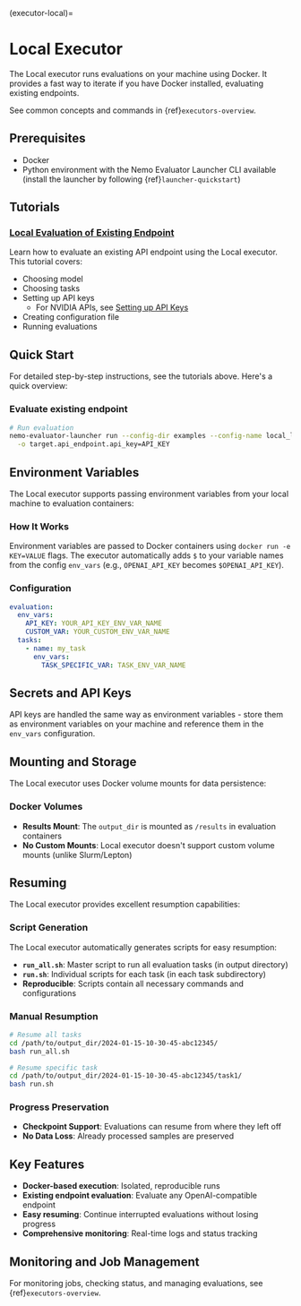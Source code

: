 (executor-local)=

# Local Executor

The Local executor runs evaluations on your machine using Docker. It provides a fast way to iterate if you have Docker installed, evaluating existing endpoints.

See common concepts and commands in {ref}`executors-overview`.

## Prerequisites
- Docker
- Python environment with the Nemo Evaluator Launcher CLI available (install the launcher by following {ref}`launcher-quickstart`)

## Tutorials

### [Local Evaluation of Existing Endpoint](tutorials/local_evaluation_of_existing_endpoint.md)
Learn how to evaluate an existing API endpoint using the Local executor. This tutorial covers:
- Choosing model
- Choosing tasks
- Setting up API keys
  - For NVIDIA APIs, see [Setting up API Keys](https://docs.omniverse.nvidia.com/guide-sdg/latest/setup.html#preview-and-set-up-an-api-key)
- Creating configuration file
- Running evaluations

## Quick Start

For detailed step-by-step instructions, see the tutorials above. Here's a quick overview:

### Evaluate existing endpoint
```bash
# Run evaluation
nemo-evaluator-launcher run --config-dir examples --config-name local_llama_3_1_8b_instruct \
  -o target.api_endpoint.api_key=API_KEY
```

## Environment Variables

The Local executor supports passing environment variables from your local machine to evaluation containers:

### How It Works
Environment variables are passed to Docker containers using `docker run -e KEY=VALUE` flags. The executor automatically adds `$` to your variable names from the config `env_vars` (e.g., `OPENAI_API_KEY` becomes `$OPENAI_API_KEY`).

### Configuration
```yaml
evaluation:
  env_vars:
    API_KEY: YOUR_API_KEY_ENV_VAR_NAME
    CUSTOM_VAR: YOUR_CUSTOM_ENV_VAR_NAME
  tasks:
    - name: my_task
      env_vars:
        TASK_SPECIFIC_VAR: TASK_ENV_VAR_NAME
```

## Secrets and API Keys

API keys are handled the same way as environment variables - store them as environment variables on your machine and reference them in the `env_vars` configuration.


## Mounting and Storage

The Local executor uses Docker volume mounts for data persistence:

### Docker Volumes
- **Results Mount**: The `output_dir` is mounted as `/results` in evaluation containers
- **No Custom Mounts**: Local executor doesn't support custom volume mounts (unlike Slurm/Lepton)


## Resuming

The Local executor provides excellent resumption capabilities:

### Script Generation
The Local executor automatically generates scripts for easy resumption:
- **`run_all.sh`**: Master script to run all evaluation tasks (in output directory)
- **`run.sh`**: Individual scripts for each task (in each task subdirectory)
- **Reproducible**: Scripts contain all necessary commands and configurations

### Manual Resumption
```bash
# Resume all tasks
cd /path/to/output_dir/2024-01-15-10-30-45-abc12345/
bash run_all.sh

# Resume specific task
cd /path/to/output_dir/2024-01-15-10-30-45-abc12345/task1/
bash run.sh
```

### Progress Preservation
- **Checkpoint Support**: Evaluations can resume from where they left off
- **No Data Loss**: Already processed samples are preserved

## Key Features
- **Docker-based execution**: Isolated, reproducible runs
- **Existing endpoint evaluation**: Evaluate any OpenAI-compatible endpoint
- **Easy resuming**: Continue interrupted evaluations without losing progress
- **Comprehensive monitoring**: Real-time logs and status tracking

## Monitoring and Job Management

For monitoring jobs, checking status, and managing evaluations, see {ref}`executors-overview`.
